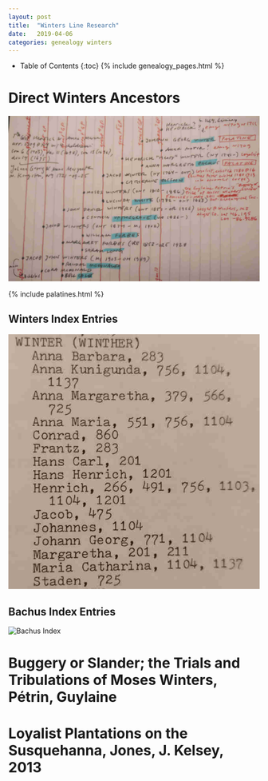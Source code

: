 ```yaml
---
layout: post
title:  "Winters Line Research"
date:   2019-04-06 
categories: genealogy winters
---
```


  * Table of Contents
  {:toc}
{% include genealogy_pages.html %}


# Direct Winters Ancestors
![Direct Ancestors of the Winters Line](/assets/genealogy/winters.direct.ancestors.jpg)

{% include palatines.html %}


## Winters Index Entries

![Winter Index](/assets/genealogy/index.winter.jpg)

## Bachus Index Entries

![Bachus Index](/assets/genealogy/index.bachus.jpg)


# Buggery or Slander; the Trials and Tribulations of Moses Winters, Pétrin, Guylaine

# Loyalist Plantations on the Susquehanna, Jones, J. Kelsey, 2013


